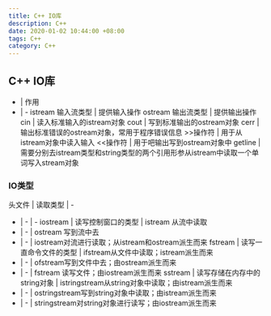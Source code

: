 ```yaml
---
title: C++ IO库
description: C++
date: 2020-01-02 10:44:00 +08:00
tags: C++
category: C++
---
```


## C++ IO库
- | 作用
- | - 
istream 输入流类型 | 提供输入操作
ostream 输出流类型 | 提供输出操作
cin | 读入标准输入的istream对象
cout | 写到标准输出的ostream对象 
cerr | 输出标准错误的ostream对象，常用于程序错误信息
\>>操作符 | 用于从istream对象中读入输入
<<操作符 | 用于吧输出写到ostream对象中
getline | 需要分别去istream类型和string类型的两个引用形参从istream中读取一个单词写入stream对象

### IO类型
头文件 | 读取类型 | -
- | - | -
iostream | 读写控制窗口的类型 | istream 从流中读取
- | - | ostream 写到流中去
- | - | iostream对流进行读取；从istream和ostream派生而来
fstream | 读写一直命令文件的类型 |  ifstream从文件中读取；istream派生而来
- | - | ofstream写到文件中去；由ostream派生而来
- | - | fstream 读写文件；由iostream派生而来 
sstream | 读写存储在内存中的string对象 | istringstream从string对象中读取；由istream派生而来
- | - | ostringstream写到string对象中读取；由istream派生而来
- | - | stringstream对string对象进行读写；由iostream派生而来

